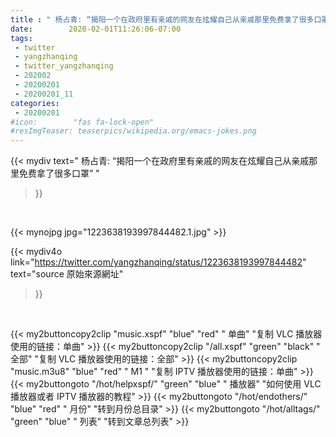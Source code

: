 ```yaml
---
title : " 杨占青: “揭阳一个在政府里有亲戚的网友在炫耀自己从亲戚那里免费拿了很多口罩”  "
date:        2020-02-01T11:26:06-07:00
tags:
 - twitter
 - yangzhanqing
 - twitter_yangzhanqing
 - 202002
 - 20200201
 - 20200201_11
categories:
 - 20200201
#icon:        "fas fa-lock-open"
#resImgTeaser: teaserpics/wikipedia.org/emacs-jokes.png
---
```


{{< mydiv text=" 杨占青: “揭阳一个在政府里有亲戚的网友在炫耀自己从亲戚那里免费拿了很多口罩”  "
>}}
<br>


 {{< mynojpg jpg="1223638193997844482.1.jpg" >}}<br> 



{{< mydiv4o link="https://twitter.com/yangzhanqing/status/1223638193997844482"
text="source 原始來源網址"
>}}


<br>



{{< my2buttoncopy2clip "music.xspf"        "blue"   "red"    " 单曲"  "复制 VLC 播放器使用的链接：单曲" >}} {{< my2buttoncopy2clip "/all.xspf"         "green"  "black"  " 全部"  "复制 VLC 播放器使用的链接：全部" >}} {{< my2buttoncopy2clip "music.m3u8"        "blue"   "red"    " M1 "    "复制 IPTV 播放器使用的链接：单曲" >}} {{< my2buttongoto      "/hot/helpxspf/"    "green"  "blue"   " 播放器" "如何使用 VLC 播放器或者 IPTV 播放器的教程" >}} {{< my2buttongoto      "/hot/endothers/"   "blue"   "red"    " 月份"   "转到月份总目录" >}} {{< my2buttongoto      "/hot/alltags/"     "green"  "blue"   " 列表"   "转到文章总列表" >}} 
